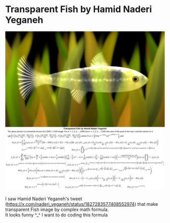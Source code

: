 # Transparent Fish by Hamid Naderi Yeganeh
<img src="./transparent_fish.jpeg">  

I saw Hamid Naderi Yeganeh's tweet (https://x.com/naderi_yeganeh/status/1827283577408552974) that make transparent Fish image by complex math formula.  
It looks funny ^_^ I want to do coding this formula
